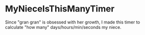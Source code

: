 # MyNieceIsThisManyTimer
Since "gran gran" is obsessed with her growth, I made this timer to calculate "how many" days/hours/min/seconds my niece.
